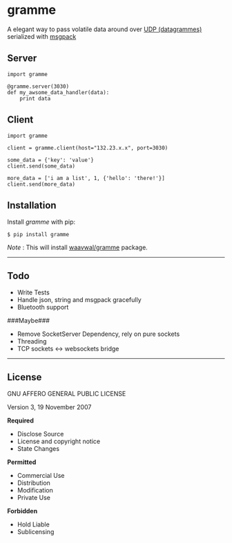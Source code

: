 gramme
======

A elegant way to pass volatile data around over [UDP (datagrammes)][]
serialized with [msgpack][]

Server
--------------
```
import gramme

@gramme.server(3030)
def my_awsome_data_handler(data):
    print data
```

Client
--------------

```
import gramme

client = gramme.client(host="132.23.x.x", port=3030)

some_data = {'key': 'value'}
client.send(some_data)

more_data = ['i am a list', 1, {'hello': 'there!'}]
client.send(more_data)
```

Installation
------------

Install *gramme* with pip:

    $ pip install gramme

*Note* : This will install [waavwal/gramme](https://github.com/waawal/gramme) package.

---
Todo
----

- Write Tests
- Handle json, string and msgpack gracefully
- Bluetooth support

###Maybe###
- Remove SocketServer Dependency, rely on pure sockets
- Threading
- TCP sockets <-> websockets bridge

---
License
-------

GNU AFFERO GENERAL PUBLIC LICENSE 

Version 3, 19 November 2007

**Required**
- Disclose Source
- License and copyright notice
- State Changes

**Permitted**
- Commercial Use
- Distribution
- Modification
- Private Use

**Forbidden**

 - Hold Liable
 - Sublicensing

[UDP (datagrammes)]: https://en.wikipedia.org/wiki/User_Datagram_Protocol
[msgpack]: http://msgpack.org/